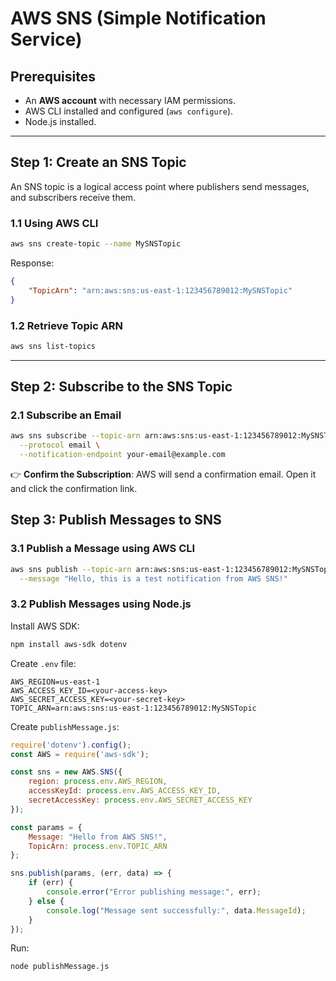 # **AWS SNS (Simple Notification Service)**

## **Prerequisites**
- An **AWS account** with necessary IAM permissions.
- AWS CLI installed and configured (`aws configure`).
- Node.js installed.

---

## **Step 1: Create an SNS Topic**
An SNS topic is a logical access point where publishers send messages, and subscribers receive them.

### **1.1 Using AWS CLI**
```sh
aws sns create-topic --name MySNSTopic
```
Response:
```json
{
    "TopicArn": "arn:aws:sns:us-east-1:123456789012:MySNSTopic"
}
```

### **1.2 Retrieve Topic ARN**
```sh
aws sns list-topics
```

---

## **Step 2: Subscribe to the SNS Topic**
### **2.1 Subscribe an Email**
```sh
aws sns subscribe --topic-arn arn:aws:sns:us-east-1:123456789012:MySNSTopic \
  --protocol email \
  --notification-endpoint your-email@example.com
```
👉 **Confirm the Subscription**: AWS will send a confirmation email. Open it and click the confirmation link.


## **Step 3: Publish Messages to SNS**
### **3.1 Publish a Message using AWS CLI**
```sh
aws sns publish --topic-arn arn:aws:sns:us-east-1:123456789012:MySNSTopic \
  --message "Hello, this is a test notification from AWS SNS!"
```

### **3.2 Publish Messages using Node.js**
Install AWS SDK:
```sh
npm install aws-sdk dotenv
```

Create `.env` file:
```
AWS_REGION=us-east-1
AWS_ACCESS_KEY_ID=<your-access-key>
AWS_SECRET_ACCESS_KEY=<your-secret-key>
TOPIC_ARN=arn:aws:sns:us-east-1:123456789012:MySNSTopic
```

Create `publishMessage.js`:
```javascript
require('dotenv').config();
const AWS = require('aws-sdk');

const sns = new AWS.SNS({
    region: process.env.AWS_REGION,
    accessKeyId: process.env.AWS_ACCESS_KEY_ID,
    secretAccessKey: process.env.AWS_SECRET_ACCESS_KEY
});

const params = {
    Message: "Hello from AWS SNS!",
    TopicArn: process.env.TOPIC_ARN
};

sns.publish(params, (err, data) => {
    if (err) {
        console.error("Error publishing message:", err);
    } else {
        console.log("Message sent successfully:", data.MessageId);
    }
});
```
Run:
```sh
node publishMessage.js
```
